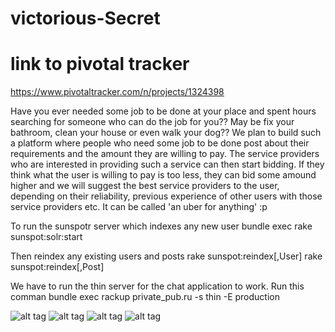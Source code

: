 # victorious-Secret

# link to pivotal tracker
https://www.pivotaltracker.com/n/projects/1324398


Have you ever needed some job to be done at your place and spent hours searching for someone who can do the job for you?? May be fix your bathroom, clean your house or even walk your dog?? We plan to build such a platform where  people who need some job to be done post about their requirements and the amount they are willing to pay. The service providers who are interested in providing such a service can then start bidding. If they think what the user is willing to pay is too less, they can bid some amound higher and we will suggest the best service providers to the user, depending on their reliability, previous experience of other users with those service providers etc. It can be called 'an uber for anything' :p

To run the sunspotr server which indexes any new user
bundle exec rake sunspot:solr:start

Then reindex any existing users and posts
rake sunspot:reindex[,User]
rake sunspot:reindex[,Post]

We have to run the thin server for the chat application to work. Run this comman
  bundle exec rackup private_pub.ru -s thin -E production

![alt tag](https://cloud.githubusercontent.com/assets/9247329/7383970/bacee962-eddd-11e4-95f5-635bece5db7b.jpg)
![alt tag](https://scontent.xx.fbcdn.net/hphotos-xfp1/v/t1.0-9/10405398_10203048263500953_6964127484592188478_n.jpg?oh=8f622544390c3763e8c5ff85c0bf7fb7&oe=55E637CD)
![alt tag](https://avatars2.githubusercontent.com/u/2360283?v=3&s=460)
![alt tag](https://avatars1.githubusercontent.com/u/5686765?v=3&u=371ddb51f429e9da7c8b9d65ab2a2a7a217b4063&s=140)
